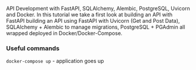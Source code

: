 API Development with FastAPI, SQLAlchemy, Alembic, PostgreSQL, Uvicorn and Docker. In this tutorial we take a first look at building an API with FastAPI building an API using FastAPI with Uvicorn (Get and Post Data),
SQLAlchemy + Alembic to manage migrations, PostgreSQL + PGAdmin  all wrapped deployed in Docker/Docker-Compose.


### Useful commands
`docker-compose up` - application goes up
``
``
